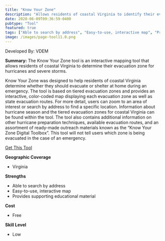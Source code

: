 ```yaml
---
title: "Know Your Zone"
description: "Allows residents of coastal Virginia to identify their evacuation zone in preparation for severe weather conditions during annual hurricane season"
date: 2020-06-09T09:36:59-0400
pubtype: "Tool"
featured: true
tags: ["Able to search by address", "Easy-to-use, interactive map", "Provides supporting educational material"]
image: /images/page-tool11.0.png
---
```

Developed By: VDEM

**Summary:** The Know Your Zone tool is an interactive mapping tool that allows residents of coastal Virginia to determine their evacuation zone for hurricanes and severe storms. 

Know Your Zone was designed to help residents of coastal Virginia determine whether they should evacuate or shelter at home during an emergency. The tool is based on tiered evacuation zones and provides an interactive, color-coded map displaying each evacuation zone as well as state evacuation routes. For more detail, users can zoom to an area of interest or search by address to find a specific location. Information about hurricane season and the tiered evacuation zones for coastal Virginia can be found within the tool. The tool also contains additional information on other hurricane preparation techniques, available evacuation routes, and an assortment of ready-made outreach materials known as the “Know Your Zone Digital Toolbox”. This tool will not tell users which zone is being evacuated in the case of an emergency.

<a href="https://www.vaemergency.gov/hurricane-evacuation-zone-lookup/" target="_blank">Get This Tool</a>

__**Geographic Coverage**__
-  Virginia

__**Strengths**__
-  Able to search by address
-  Easy-to-use, interactive map
-  Provides supporting educational material

__**Cost**__
- Free

__**Skill Level**__
- Low
